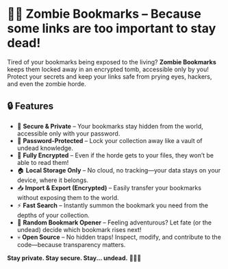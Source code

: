 # 🧟‍♂️ Zombie Bookmarks – Because some links are too important to stay dead!  

Tired of your bookmarks being exposed to the living? **Zombie Bookmarks** keeps them locked away in an encrypted tomb, accessible only by you! Protect your secrets and keep your links safe from prying eyes, hackers, and even the zombie horde.  

## 🔒 Features  
- 🧟 **Secure & Private** – Your bookmarks stay hidden from the world, accessible only with your password.  
- 🔑 **Password-Protected** – Lock your collection away like a vault of undead knowledge.  
- 🧠 **Fully Encrypted** – Even if the horde gets to your files, they won’t be able to read them!  
- 🏠 **Local Storage Only** – No cloud, no tracking—your data stays on your device, where it belongs.  
- 📥 **Import & Export (Encrypted)** – Easily transfer your bookmarks without exposing them to the world.  
- ⚡ **Fast Search** – Instantly summon the bookmark you need from the depths of your collection.  
- 🎲 **Random Bookmark Opener** – Feeling adventurous? Let fate (or the undead) decide which bookmark rises next!  
- 💀 **Open Source** – No hidden traps! Inspect, modify, and contribute to the code—because transparency matters.  

**Stay private. Stay secure. Stay... undead.** 🧟‍♂️🔗

